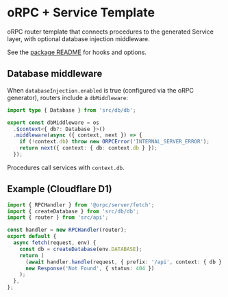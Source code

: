 # oRPC + Service Template

oRPC router template that connects procedures to the generated Service layer, with optional database injection middleware.

See the [package README](https://github.com/use-drzl/drzl/blob/master/packages/template-orpc-service/README.md) for hooks and options.

## Database middleware

When `databaseInjection.enabled` is true (configured via the oRPC generator), routers include a `dbMiddleware`:

```ts
import type { Database } from 'src/db/db';

export const dbMiddleware = os
  .$context<{ db?: Database }>()
  .middleware(async ({ context, next }) => {
    if (!context.db) throw new ORPCError('INTERNAL_SERVER_ERROR');
    return next({ context: { db: context.db } });
  });
```

Procedures call services with `context.db`.

## Example (Cloudflare D1)

```ts
import { RPCHandler } from '@orpc/server/fetch';
import { createDatabase } from 'src/db/db';
import { router } from 'src/api';

const handler = new RPCHandler(router);
export default {
  async fetch(request, env) {
    const db = createDatabase(env.DATABASE);
    return (
      (await handler.handle(request, { prefix: '/api', context: { db } })).response ??
      new Response('Not Found', { status: 404 })
    );
  },
};
```
